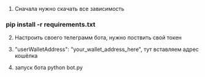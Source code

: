 1. Сначала нужно скачать все зависимость

### pip install -r requirements.txt

2. Настроить своего телеграмм бота, нужно поствить свой токен


3. "userWalletAddress": "your_wallet_address_here", тут вставляем адрес кошёлка

4. запуск бота python bot.py